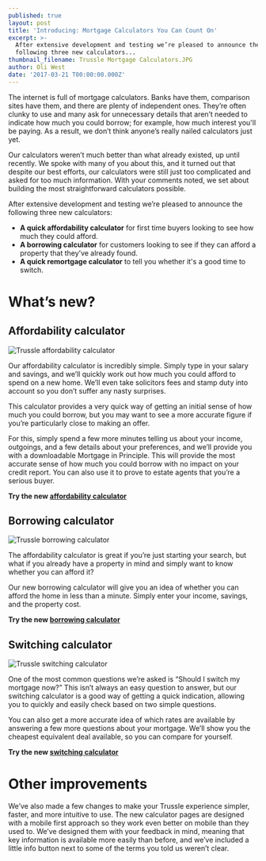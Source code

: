 ```yaml
---
published: true
layout: post
title: 'Introducing: Mortgage Calculators You Can Count On'
excerpt: >-
  After extensive development and testing we’re pleased to announce the
  following three new calculators...
thumbnail_filename: Trussle Mortgage Calculators.JPG
author: Oli West
date: '2017-03-21 T00:00:00.000Z'
---
```

The internet is full of mortgage calculators. Banks have them, comparison sites have them, and there are plenty of independent ones. They’re often clunky to use and many ask for unnecessary details that aren’t needed to indicate how much you could borrow; for example, how much interest you'll be paying. As a result, we don’t think anyone’s really nailed calculators just yet.

Our calculators weren’t much better than what already existed, up until recently. We spoke with many of you about this, and it turned out that despite our best efforts, our calculators were still just too complicated and asked for too much information. With your comments noted, we set about building the most straightforward calculators possible.

After extensive development and testing we’re pleased to announce the following three new calculators:
- **A quick affordability calculator** for first time buyers looking to see how much they could afford.
- **A borrowing calculator** for customers looking to see if they can afford a property that they’ve already found.
- **A quick remortgage calculator** to tell you whether it's a good time to switch.

# What’s new?

## Affordability calculator

![Trussle affordability calculator]({{site.baseurl}}/images/post_images/Gif1.gif)

Our affordability calculator is incredibly simple. Simply type in your salary and savings, and we’ll quickly work out how much you could afford to spend on a new home. We’ll even take solicitors fees and stamp duty into account so you don’t suffer any nasty surprises.

This calculator provides a very quick way of getting an initial sense of how much you could borrow, but you may want to see a more accurate figure if you’re particularly close to making an offer.

For this, simply spend a few more minutes telling us about your income, outgoings, and a few details about your preferences, and we’ll provide you with a downloadable Mortgage in Principle. This will provide the most accurate sense of how much you could borrow with no impact on your credit report. You can also use it to prove to estate agents that you’re a serious buyer.

**Try the new [affordability calculator](https://apply.trussle.com/affordability-calculator)**

## Borrowing calculator

![Trussle borrowing calculator]({{site.baseurl}}/images/post_images/Gif2.gif)

The affordability calculator is great if you’re just starting your search, but what if you already have a property in mind and simply want to know whether you can afford it?

Our new borrowing calculator will give you an idea of whether you can afford the home in less than a minute. Simply enter your income, savings, and the property cost.

**Try the new [borrowing calculator](https://apply.trussle.com/affordability-calculator-offer-accepted)**

## Switching calculator

![Trussle switching calculator]({{site.baseurl}}/images/post_images/Gif3.gif)

One of the most common questions we’re asked is “Should I switch my mortgage now?” This isn’t always an easy question to answer, but our switching calculator is a good way of getting a quick indication, allowing you to quickly and easily check based on two simple questions.

You can also get a more accurate idea of which rates are available by answering a few more questions about your mortgage. We’ll show you the cheapest equivalent deal available, so you can compare for yourself.

**Try the new [switching calculator](https://apply.trussle.com/remortgage-quick-check)**

# Other improvements

We’ve also made a few changes to make your Trussle experience simpler, faster, and more intuitive to use. The new calculator pages are designed with a mobile first approach so they work even better on mobile than they used to. We’ve designed them with your feedback in mind, meaning that key information is available more easily than before, and we’ve included a little info button next to some of the terms you told us weren’t clear.
